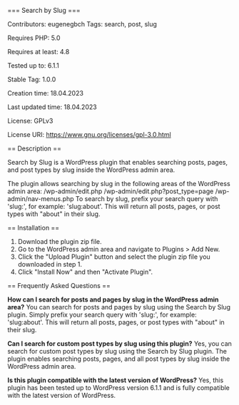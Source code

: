 === Search by Slug ===

Contributors: eugenegbch
Tags: search, post, slug

Requires PHP: 5.0

Requires at least: 4.8

Tested up to: 6.1.1

Stable Tag: 1.0.0

Creation time: 18.04.2023

Last updated time: 18.04.2023

License: GPLv3

License URI: https://www.gnu.org/licenses/gpl-3.0.html
 
== Description ==

Search by Slug is a WordPress plugin that enables searching posts, pages, and post types by slug inside the WordPress admin area.

The plugin allows searching by slug in the following areas of the WordPress admin area:
/wp-admin/edit.php
/wp-admin/edit.php?post_type=page
/wp-admin/nav-menus.php
To search by slug, prefix your search query with 'slug:', for example: 'slug:about'. This will return all posts, pages, or post types with "about" in their slug.

== Installation ==

1. Download the plugin zip file.
2. Go to the WordPress admin area and navigate to Plugins > Add New.
3. Click the "Upload Plugin" button and select the plugin zip file you downloaded in step 1.
4. Click "Install Now" and then "Activate Plugin".
 
== Frequently Asked Questions ==

**How can I search for posts and pages by slug in the WordPress admin area?**
You can search for posts and pages by slug using the Search by Slug plugin. Simply prefix your search query with 'slug:', for example: 'slug:about'. This will return all posts, pages, or post types with "about" in their slug.

**Can I search for custom post types by slug using this plugin?**
Yes, you can search for custom post types by slug using the Search by Slug plugin. The plugin enables searching posts, pages, and all post types by slug inside the WordPress admin area.

**Is this plugin compatible with the latest version of WordPress?**
Yes, this plugin has been tested up to WordPress version 6.1.1 and is fully compatible with the latest version of WordPress.

